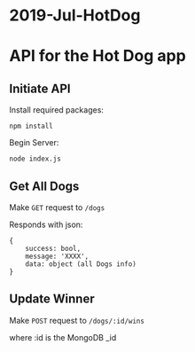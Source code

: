 # 2019-Jul-HotDog

# API for the Hot Dog app

## Initiate API

Install required packages: 

    npm install

Begin Server:

    node index.js

## Get All Dogs

Make ```GET``` request to ```/dogs```

Responds with json:

    {
        success: bool,
        message: 'XXXX',
        data: object (all Dogs info)
    }

## Update Winner

Make ```POST``` request to ```/dogs/:id/wins```

where :id is the MongoDB _id

